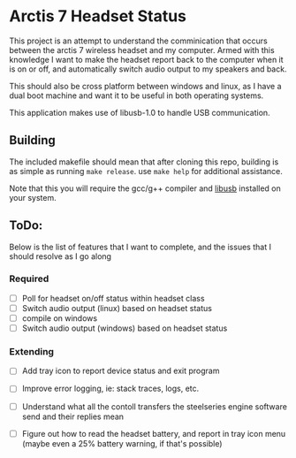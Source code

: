 # Arctis 7 Headset Status

This project is an attempt to understand the comminication that occurs between the arctis 7 wireless headset and my computer. Armed with this knowledge I want to make the headset report back to the computer when it is on or off, and  automatically switch audio output to my speakers and back.

This should also be cross platform between windows and linux, as I have a dual boot machine and want it to be useful in both operating systems.

This application makes use of libusb-1.0 to handle USB communication.

## Building

The included makefile should  mean that after cloning this repo, building is as simple as running `make release`. use `make help` for additional assistance.

Note that this you will require the gcc/g++ compiler and [libusb](https://libusb.info/) installed on your system.

## ToDo:

Below is the list of features that I want to complete, and the issues that I should resolve as I go along

### Required

- [ ] Poll for headset on/off status within headset class
- [ ] Switch audio output (linux) based on headset status
- [ ] compile on windows
- [ ] Switch audio output (windows) based on headset status

### Extending

- [ ] Add tray icon to report device status and exit program
- [ ] Improve error logging, ie: stack traces, logs, etc.
- [ ] Understand what all the contoll transfers the steelseries engine software send and their replies mean
- [ ] Figure out how to read the headset battery, and report in tray icon menu (maybe even a 25% battery warning, if that's possible)

